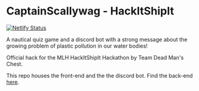 # CaptainScallywag - HackItShipIt

[![Netlify Status](https://api.netlify.com/api/v1/badges/c27ea244-3af0-4f20-88a5-57d4fb0f3220/deploy-status)](https://app.netlify.com/sites/captainscallywag/deploys)

A nautical quiz game and a discord bot with a strong message about the growing problem of plastic pollution in our water bodies!

Official hack for the MLH HackItShipIt Hackathon by Team Dead Man's Chest.

This repo houses the front-end and the the discord bot. Find the back-end [here](https://github.com/Ifere/piratequiz).
